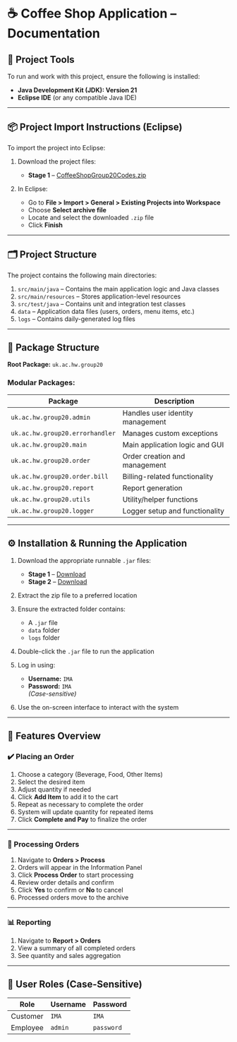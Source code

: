 # ☕ Coffee Shop Application – Documentation

## 🔧 Project Tools

To run and work with this project, ensure the following is installed:

- **Java Development Kit (JDK): Version 21**
- **Eclipse IDE** (or any compatible Java IDE)

---

## 📦 Project Import Instructions (Eclipse)

To import the project into Eclipse:

1. Download the project files:
   - **Stage 1** – [CoffeeShopGroup20Codes.zip](https://gitlab-student.macs.hw.ac.uk/f21as-group-20/coffee-shop-group-20/-/raw/master/CoffeeShopGroup20Codes.zip)
     
2. In Eclipse:
   - Go to **File > Import > General > Existing Projects into Workspace**
   - Choose **Select archive file**
   - Locate and select the downloaded `.zip` file
   - Click **Finish**

---

## 🗂 Project Structure

The project contains the following main directories:

1. `src/main/java` – Contains the main application logic and Java classes  
2. `src/main/resources` – Stores application-level resources  
3. `src/test/java` – Contains unit and integration test classes  
4. `data` – Application data files (users, orders, menu items, etc.)  
5. `logs` – Contains daily-generated log files

---

## 📁 Package Structure

**Root Package:** `uk.ac.hw.group20`

### Modular Packages:

| Package | Description |
|--------|-------------|
| `uk.ac.hw.group20.admin` | Handles user identity management |
| `uk.ac.hw.group20.errorhandler` | Manages custom exceptions |
| `uk.ac.hw.group20.main` | Main application logic and GUI |
| `uk.ac.hw.group20.order` | Order creation and management |
| `uk.ac.hw.group20.order.bill` | Billing-related functionality |
| `uk.ac.hw.group20.report` | Report generation |
| `uk.ac.hw.group20.utils` | Utility/helper functions |
| `uk.ac.hw.group20.logger` | Logger setup and functionality |

---

## ⚙️ Installation & Running the Application

1. Download the appropriate runnable `.jar` files:
   - **Stage 1** – [Download](https://gitlab-student.macs.hw.ac.uk/f21as-group-20/coffee-shop-group-20/-/blob/master/F21AS_Edinburgh_Group_20_Runnable_Jar_Stage_1.zip)
   - **Stage 2** – [Download](https://gitlab-student.macs.hw.ac.uk/f21as-group-20/coffee-shop-group-20/-/blob/master/F21AS_Edinburgh_Group_20_Runnable_Jar_Stage_2.zip)

2. Extract the zip file to a preferred location  
3. Ensure the extracted folder contains:
   - A `.jar` file
   - `data` folder
   - `logs` folder  
4. Double-click the `.jar` file to run the application  
5. Log in using:
   - **Username:** `IMA`
   - **Password:** `IMA`  
   *(Case-sensitive)*  
6. Use the on-screen interface to interact with the system

---

## 🛒 Features Overview

### ✔️ Placing an Order
1. Choose a category (Beverage, Food, Other Items)
2. Select the desired item
3. Adjust quantity if needed
4. Click **Add Item** to add it to the cart
5. Repeat as necessary to complete the order
6. System will update quantity for repeated items
7. Click **Complete and Pay** to finalize the order

---

### 🧾 Processing Orders
1. Navigate to **Orders > Process**
2. Orders will appear in the Information Panel
3. Click **Process Order** to start processing
4. Review order details and confirm
5. Click **Yes** to confirm or **No** to cancel
6. Processed orders move to the archive

---

### 📊 Reporting
1. Navigate to **Report > Orders**
2. View a summary of all completed orders
3. See quantity and sales aggregation

---

## 👤 User Roles (Case-Sensitive)

| Role | Username | Password |
|------|----------|----------|
| Customer | `IMA` | `IMA` |
| Employee | `admin` | `password` |
